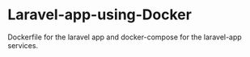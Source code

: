 # Laravel-app-using-Docker

Dockerfile for the laravel app and docker-compose for the laravel-app services.
